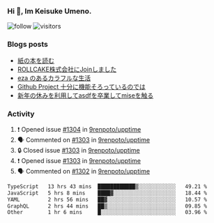 ### Hi 👋, Im Keisuke Umeno.

<!--
**9renpoto/9renpoto** is a ✨ _special_ ✨ repository because its `README.md` (this file) appears on your GitHub profile.

Here are some ideas to get you started:

- 🔭 I’m currently working on ...
- 🌱 I’m currently learning ...
- 👯 I’m looking to collaborate on ...
- 🤔 I’m looking for help with ...
- 💬 Ask me about ...
- 📫 How to reach me: ...
- 😄 Pronouns: ...
- ⚡ Fun fact: ...
-->

![follow](https://img.shields.io/github/followers/9renpoto?label=Follow&style=social)
![visitors](https://komarev.com/ghpvc/?username=9renpoto&label=Profile%20views&color=0e75b6&style=flat)

### Blogs posts

<!-- BLOG-POST-LIST:START -->
- [紙の本を読む](https://9renpoto.win/entry/2024/02/25/reading-papar-book)
- [ROLLCAKE株式会社にJoinしました](https://9renpoto.win/entry/2024/02/11/join)
- [eza のあるカラフルな生活](https://9renpoto.win/entry/2024/02/01/eza)
- [Github Project 十分に機能そろっているのでは](https://9renpoto.win/entry/2024/01/14/gh-projects)
- [新年の休みを利用してasdfを卒業してmiseを触る](https://9renpoto.win/entry/2024/01/07/mise)
<!-- BLOG-POST-LIST:END -->

### Activity

<!--START_SECTION:activity-->
1. ❗ Opened issue [#1304](https://github.com/9renpoto/upptime/issues/1304) in [9renpoto/upptime](https://github.com/9renpoto/upptime)
2. 🗣 Commented on [#1303](https://github.com/9renpoto/upptime/issues/1303#issuecomment-1965526041) in [9renpoto/upptime](https://github.com/9renpoto/upptime)
3. 🔒 Closed issue [#1303](https://github.com/9renpoto/upptime/issues/1303) in [9renpoto/upptime](https://github.com/9renpoto/upptime)
4. ❗ Opened issue [#1303](https://github.com/9renpoto/upptime/issues/1303) in [9renpoto/upptime](https://github.com/9renpoto/upptime)
5. 🗣 Commented on [#1302](https://github.com/9renpoto/upptime/issues/1302#issuecomment-1965485841) in [9renpoto/upptime](https://github.com/9renpoto/upptime)
<!--END_SECTION:activity-->

<!--START_SECTION:waka-->

```txt
TypeScript   13 hrs 43 mins  ████████████▒░░░░░░░░░░░░   49.21 %
JavaScript   5 hrs 8 mins    ████▓░░░░░░░░░░░░░░░░░░░░   18.44 %
YAML         2 hrs 56 mins   ██▓░░░░░░░░░░░░░░░░░░░░░░   10.57 %
GraphQL      2 hrs 44 mins   ██▒░░░░░░░░░░░░░░░░░░░░░░   09.85 %
Other        1 hr 6 mins     █░░░░░░░░░░░░░░░░░░░░░░░░   03.96 %
```

<!--END_SECTION:waka-->
